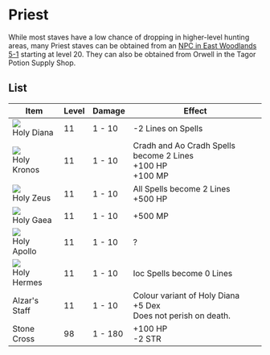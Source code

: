 # Priest

While most staves have a low chance of dropping in higher-level hunting areas, many Priest staves can be obtained from an [NPC in East Woodlands 5-1](../../crafting/staff_crafting) starting at level 20. They can also be obtained from Orwell in the Tagor Potion Supply Shop.

## List

| **Item** | **Level** | **Damage** | **Effect** |
|-|-|-|-|
| <img src="../../images/sprites/diana.png"/> <br> Holy Diana | 11 | 1 - 10 | -2 Lines on Spells |
| <img src="../../images/sprites/kronos.png"/> <br> Holy Kronos | 11 | 1 - 10 | Cradh and Ao Cradh Spells become 2 Lines <br> +100 HP <br> +100 MP |
| <img src="../../images/sprites/zeus.png"/> <br> Holy Zeus | 11 | 1 - 10 | All Spells become 2 Lines <br> +500 HP |
| <img src="../../images/sprites/gaea.png"/> <br> Holy Gaea | 11 | 1 - 10 | +500 MP |
| <img src="../../images/sprites/apollo.png"/> <br> Holy Apollo | 11 | 1 - 10 | ? |
| <img src="../../images/sprites/hermes.png"/> <br> Holy Hermes | 11 | 1 - 10 | Ioc Spells become 0 Lines |
| Alzar's Staff | 11 | 1 - 10 | Colour variant of Holy Diana <br> +5 Dex <br> Does not perish on death. |
| Stone Cross | 98 | 1 - 180 | +100 HP <br> -2 STR |

